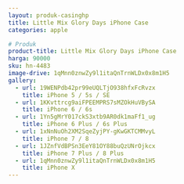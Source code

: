 ```yaml
---
layout: produk-casinghp
title: Little Mix Glory Days iPhone Case
categories: apple

# Produk
product-title: Little Mix Glory Days iPhone Case
harga: 90000
sku: hn-4483
image-drive: 1qMnn0znwZy9l1itaQnTrnWLDx0x8m1H5
gallery:
  - url: 19WENPdb42pr99eUQLTjO938hfxFcRvzx
    title: iPhone 5 / 5s / SE
  - url: 1KKvttrcg9aiFPEEMPRS7sMZOkHuVBySA
    title: iPhone 6 / 6s
  - url: 1Yn5gMrY017ckS3xtb9AR0dk1maFf1_ug
    title: iPhone 6 Plus / 6s Plus
  - url: 1xNnNuOh2XM2SqeZyjPY-gKwGKTCMMvyL
    title: iPhone 7 / 8
  - url: 1JZnfVdBPSn3EeY81OY88buQzUNrOjkcx
    title: iPhone 7 Plus / 8 Plus
  - url: 1qMnn0znwZy9l1itaQnTrnWLDx0x8m1H5
    title: iPhone X
---
```

